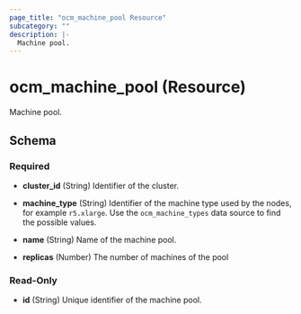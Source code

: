```yaml
---
page_title: "ocm_machine_pool Resource"
subcategory: ""
description: |-
  Machine pool.
---
```


# ocm_machine_pool (Resource)

Machine pool.

## Schema

### Required

- **cluster_id** (String) Identifier of the cluster.

- **machine_type** (String) Identifier of the machine type used by the nodes,
  for example `r5.xlarge`. Use the `ocm_machine_types` data source to find the
  possible values.

- **name** (String) Name of the machine pool.

- **replicas** (Number) The number of machines of the pool

### Read-Only

- **id** (String) Unique identifier of the machine pool.
